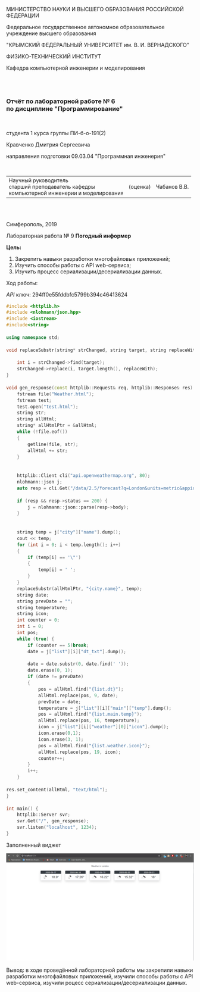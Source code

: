 МИНИСТЕРСТВО НАУКИ  И ВЫСШЕГО ОБРАЗОВАНИЯ РОССИЙСКОЙ ФЕДЕРАЦИИ  

Федеральное государственное автономное образовательное учреждение высшего образования  

"КРЫМСКИЙ ФЕДЕРАЛЬНЫЙ УНИВЕРСИТЕТ им. В. И. ВЕРНАДСКОГО"  

ФИЗИКО-ТЕХНИЧЕСКИЙ ИНСТИТУТ  

Кафедра компьютерной инженерии и моделирования

<br/><br/>

### Отчёт по лабораторной работе № 6<br/> по дисциплине "Программирование"

<br/>

студента 1 курса группы ПИ-б-о-191(2)  

Кравченко Дмитрия Сергеевича  

направления подготовки 09.03.04 "Программная инженерия"  

<br/>


<table>




<tr><td>Научный руководитель<br/> старший преподаватель кафедры<br/> компьютерной инженерии и моделирования</td>

<td>(оценка)</td>

<td>Чабанов В.В.</td>

</tr>

</table>

<br/><br/>

Симферополь, 2019



 Лабораторная работа № 9
**Погодный информер**

**Цель:**

1. Закрепить навыки разработки многофайловыx приложений;
2. Изучить способы работы с API web-сервиса;
3. Изучить процесс сериализации/десериализации данных.

Ход работы:

*API* ключ: 294ff0e55fddbfc5799b394c46413624

```c++
#include <httplib.h>
#include <nlohmann/json.hpp>
#include <iostream>
#include<string>
 
using namespace std;

void replaceSubstr(string* strChanged, string target, string replaceWith) {

	int i = strChanged->find(target);
	strChanged->replace(i, target.length(), replaceWith);
}

void gen_response(const httplib::Request& req, httplib::Response& res) {
	fstream file("Weather.html");
	fstream test;
	test.open("test.html");
	string str;
	string allHtml;
	string* allHtmlPtr = &allHtml;
	while (!file.eof())
	{
		getline(file, str);
		allHtml += str;
	}
	
	
	httplib::Client cli("api.openweathermap.org", 80);
	nlohmann::json j;
	auto resp = cli.Get("/data/2.5/forecast?q=London&units=metric&appid=294ff0e55fddbfc5799b394c46413624");
	
	if (resp && resp->status == 200) {
		j = nlohmann::json::parse(resp->body);	
	}
	
	
	string temp = j["city"]["name"].dump();
	cout << temp;
	for (int i = 0; i < temp.length(); i++)
	{
		if (temp[i] == '\"')
		{
			temp[i] = ' ';
		}
	}
	replaceSubstr(allHtmlPtr, "{city.name}", temp);
	string date;
	string prevDate = "";
	string temperature;
	string icon;
	int counter = 0;
	int i = 0;
	int pos;
	while (true) {
		if (counter == 5)break;
		date = j["list"][i]["dt_txt"].dump();
		
		date = date.substr(0, date.find(' '));
		date.erase(0, 1);
		if (date != prevDate)
		{
			pos = allHtml.find("{list.dt}");
			allHtml.replace(pos, 9, date);
			prevDate = date;
			temperature = j["list"][i]["main"]["temp"].dump();
			pos = allHtml.find("{list.main.temp}");
			allHtml.replace(pos, 16, temperature);
			icon = j["list"][i]["weather"][0]["icon"].dump();
			icon.erase(0,1);
			icon.erase(3, 1);
			pos = allHtml.find("{list.weather.icon}");
			allHtml.replace(pos, 19, icon);
			counter++;
		}
		i++;
	}
	
res.set_content(allHtml, "text/html");
}

int main() {
	httplib::Server svr;                 
	svr.Get("/", gen_response);    
	svr.listen("localhost", 1234); 
}
```

Заполненный виджет

![Screenshot_1](Screenshot_2.png)



Вывод: в ходе проведённой лабораторной работы мы закрепили навыки разработки многофайловых приложений, изучили способы работы с API web-сервиса, изучили роцесс сериализации/десериализации данных.